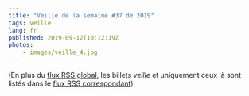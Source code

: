 ```yaml
---
title: "Veille de la semaine #37 de 2019"
tags: veille
lang: fr
published: 2019-09-12T10:12:19Z
photos:
    - images/veille_4.jpg
---
```



(En plus du [flux RSS global](/rss.xml), les billets *veille*
et uniquement ceux là sont listés dans le [flux RSS correspondant](/rss/veille.xml))
